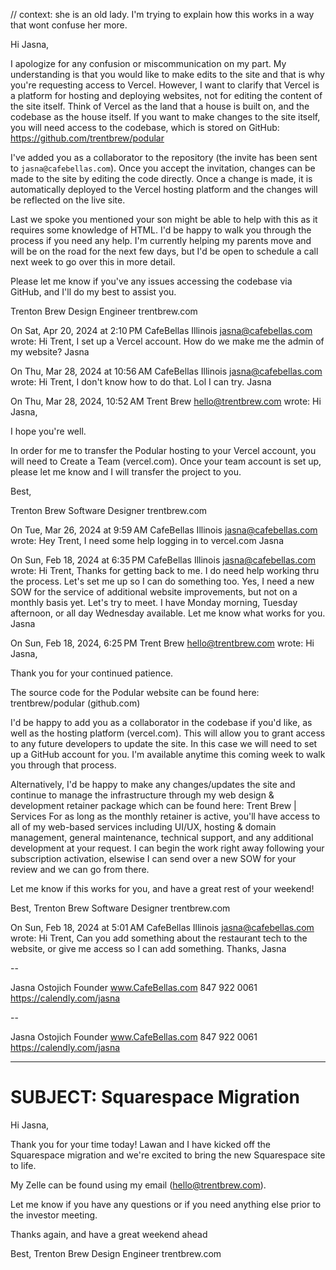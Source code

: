 // context: she is an old lady. I'm trying to explain how this works in a way that wont confuse her more.

Hi Jasna,

I apologize for any confusion or miscommunication on my part. My understanding is that you would like to make edits to the site and that is why you're requesting access to Vercel. However, I want to clarify that Vercel is a platform for hosting and deploying websites, not for editing the content of the site itself. Think of Vercel as the land that a house is built on, and the codebase as the house itself. If you want to make changes to the site itself, you will need access to the codebase, which is stored on GitHub: https://github.com/trentbrew/podular

I've added you as a collaborator to the repository (the invite has been sent to `jasna@cafebellas.com`). Once you accept the invitation, changes can be made to the site by editing the code directly. Once a change is made, it is automatically deployed to the Vercel hosting platform and the changes will be reflected on the live site.

Last we spoke you mentioned your son might be able to help with this as it requires some knowledge of HTML. I'd be happy to walk you through the process if you need any help. I'm currently helping my parents move and will be on the road for the next few days, but I'd be open to schedule a call next week to go over this in more detail.

Please let me know if you've any issues accessing the codebase via GitHub, and I'll do my best to assist you.

Trenton Brew
Design Engineer
trentbrew.com

On Sat, Apr 20, 2024 at 2:10 PM CafeBellas Illinois <jasna@cafebellas.com> wrote:
Hi Trent,
I set up a Vercel account. How do we make me the admin of my website?
Jasna

On Thu, Mar 28, 2024 at 10:56 AM CafeBellas Illinois <jasna@cafebellas.com> wrote:
Hi Trent,
I don't know how to do that. Lol
I can try.
Jasna

On Thu, Mar 28, 2024, 10:52 AM Trent Brew <hello@trentbrew.com> wrote:
Hi Jasna,

I hope you're well.

In order for me to transfer the Podular hosting to your Vercel account, you will need to Create a Team (vercel.com). Once your team account is set up, please let me know and I will transfer the project to you.

Best,

Trenton Brew
Software Designer
trentbrew.com

On Tue, Mar 26, 2024 at 9:59 AM CafeBellas Illinois <jasna@cafebellas.com> wrote:
Hey Trent,
I need some help logging in to vercel.com
Jasna

On Sun, Feb 18, 2024 at 6:35 PM CafeBellas Illinois <jasna@cafebellas.com> wrote:
Hi Trent,
Thanks for getting back to me. I do need help working thru the process.
Let's set me up so I can do something too.
Yes, I need a new SOW for the service of additional website improvements, but not on a monthly basis yet.
Let's try to meet. I have Monday morning, Tuesday afternoon, or all day Wednesday available.
Let me know what works for you.
Jasna

On Sun, Feb 18, 2024, 6:25 PM Trent Brew <hello@trentbrew.com> wrote:
Hi Jasna,

Thank you for your continued patience.

The source code for the Podular website can be found here: trentbrew/podular (github.com)

I'd be happy to add you as a collaborator in the codebase if you'd like, as well as the hosting platform (vercel.com). This will allow you to grant access to any future developers to update the site. In this case we will need to set up a GitHub account for you. I'm available anytime this coming week to walk you through that process.

Alternatively, I'd be happy to make any changes/updates the site and continue to manage the infrastructure through my web design & development retainer package which can be found here: Trent Brew | Services
For as long as the monthly retainer is active, you'll have access to all of my web-based services including UI/UX, hosting & domain management, general maintenance, technical support, and any additional development at your request. I can begin the work right away following your subscription activation, elsewise I can send over a new SOW for your review and we can go from there.

Let me know if this works for you, and have a great rest of your weekend!

Best,
Trenton Brew
Software Designer
trentbrew.com

On Sun, Feb 18, 2024 at 5:01 AM CafeBellas Illinois <jasna@cafebellas.com> wrote:
Hi Trent,
Can you add something about the restaurant tech to the website, or give me access so I can add something.
Thanks,
Jasna

--

Jasna Ostojich
Founder
www.CafeBellas.com
847 922 0061
https://calendly.com/jasna

--

Jasna Ostojich
Founder
www.CafeBellas.com
847 922 0061
https://calendly.com/jasna

---

# SUBJECT: Squarespace Migration

Hi Jasna,

Thank you for your time today! Lawan and I have kicked off the Squarespace migration and we're excited to bring the new Squarespace site to life.

My Zelle can be found using my email (hello@trentbrew.com).

Let me know if you have any questions or if you need anything else prior to the investor meeting.

Thanks again, and have a great weekend ahead

Best,
Trenton Brew
Design Engineer
trentbrew.com
